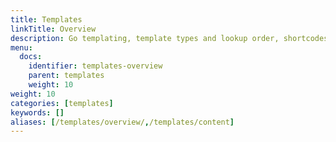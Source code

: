 ```yaml
---
title: Templates
linkTitle: Overview
description: Go templating, template types and lookup order, shortcodes, and data.
menu:
  docs:
    identifier: templates-overview
    parent: templates
    weight: 10
weight: 10
categories: [templates]
keywords: []
aliases: [/templates/overview/,/templates/content]
---
```

